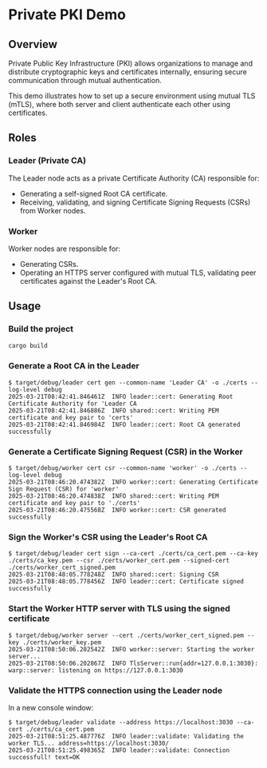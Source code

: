 # Private PKI Demo

## Overview

Private Public Key Infrastructure (PKI) allows organizations to manage and distribute cryptographic keys and certificates internally, ensuring secure communication through mutual authentication.

This demo illustrates how to set up a secure environment using mutual TLS (mTLS), where both server and client authenticate each other using certificates.

## Roles

### Leader (Private CA)

The Leader node acts as a private Certificate Authority (CA) responsible for:

- Generating a self-signed Root CA certificate.
- Receiving, validating, and signing Certificate Signing Requests (CSRs) from Worker nodes.

### Worker

Worker nodes are responsible for:

- Generating CSRs.
- Operating an HTTPS server configured with mutual TLS, validating peer certificates against the Leader's Root CA.

## Usage

### Build the project

```sh
cargo build
```

### Generate a Root CA in the Leader

```console
$ target/debug/leader cert gen --common-name 'Leader CA' -o ./certs --log-level debug
2025-03-21T08:42:41.846461Z  INFO leader::cert: Generating Root Certificate Authority for 'Leader CA
2025-03-21T08:42:41.846886Z  INFO shared::cert: Writing PEM certificate and key pair to 'certs'
2025-03-21T08:42:41.846984Z  INFO leader::cert: Root CA generated successfully

```

### Generate a Certificate Signing Request (CSR) in the Worker

```console
$ target/debug/worker cert csr --common-name 'worker' -o ./certs --log-level debug
2025-03-21T08:46:20.474382Z  INFO worker::cert: Generating Certificate Sign Request (CSR) for 'worker'
2025-03-21T08:46:20.474838Z  INFO shared::cert: Writing PEM certificate and key pair to './certs'
2025-03-21T08:46:20.475568Z  INFO worker::cert: CSR generated successfully

```

### Sign the Worker's CSR using the Leader's Root CA

```console
$ target/debug/leader cert sign --ca-cert ./certs/ca_cert.pem --ca-key ./certs/ca_key.pem --csr ./certs/worker_cert.pem --signed-cert ./certs/worker_cert_signed.pem
2025-03-21T08:48:05.778248Z  INFO shared::cert: Signing CSR
2025-03-21T08:48:05.778456Z  INFO leader::cert: Certificate signed successfully

```

### Start the Worker HTTP server with TLS using the signed certificate

```console
$ target/debug/worker server --cert ./certs/worker_cert_signed.pem --key ./certs/worker_key.pem
2025-03-21T08:50:06.202542Z  INFO worker::server: Starting the worker server...
2025-03-21T08:50:06.202867Z  INFO TlsServer::run{addr=127.0.0.1:3030}: warp::server: listening on https://127.0.0.1:3030

```

### Validate the HTTPS connection using the Leader node

In a new console window:

```console
$ target/debug/leader validate --address https://localhost:3030 --ca-cert ./certs/ca_cert.pem
2025-03-21T08:51:25.487776Z  INFO leader::validate: Validating the worker TLS... address=https://localhost:3030/
2025-03-21T08:51:25.498365Z  INFO leader::validate: Connection successfull! text=OK

```
